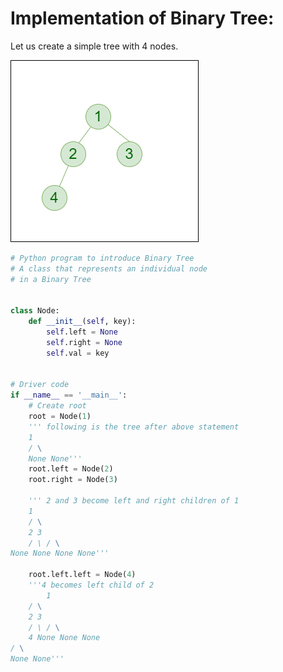 # Implementation of Binary Tree:

Let us create a simple tree with 4 nodes. 

![Binary Tree](asset/root.png)

```py
# Python program to introduce Binary Tree
# A class that represents an individual node
# in a Binary Tree


class Node:
	def __init__(self, key):
		self.left = None
		self.right = None
		self.val = key


# Driver code
if __name__ == '__main__':
	# Create root
	root = Node(1)
	''' following is the tree after above statement
	1
	/ \
	None None'''
	root.left = Node(2)
	root.right = Node(3)

	''' 2 and 3 become left and right children of 1
	1
	/ \
	2 3
	/ \ / \
None None None None'''

	root.left.left = Node(4)
	'''4 becomes left child of 2
		1
	/ \
	2 3
	/ \ / \
	4 None None None
/ \
None None'''

```